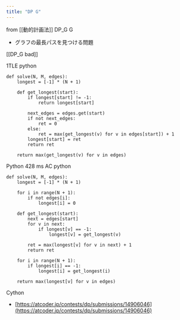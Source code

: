 ```yaml
---
title: "DP G"
---
```


from [[動的計画法]]
DP_G
G
- グラフの最長パスを見つける問題

[[DP_G bad]]

1TLE
python

```
def solve(N, M, edges):
    longest = [-1] * (N + 1)

    def get_longest(start):
        if longest[start] != -1:
            return longest[start]

        next_edges = edges.get(start)
        if not next_edges:
            ret = 0
        else:
            ret = max(get_longest(v) for v in edges[start]) + 1
        longest[start] = ret
        return ret

    return max(get_longest(v) for v in edges)
```


Python 428 ms AC
python

```
def solve(N, M, edges):
    longest = [-1] * (N + 1)
 
    for i in range(N + 1):
        if not edges[i]:
            longest[i] = 0
 
    def get_longest(start):
        next = edges[start]
        for v in next:
            if longest[v] == -1:
                longest[v] = get_longest(v)
 
        ret = max(longest[v] for v in next) + 1
        return ret
 
    for i in range(N + 1):
        if longest[i] == -1:
            longest[i] = get_longest(i)
 
    return max(longest[v] for v in edges)
```


Cython
- [https://atcoder.jp/contests/dp/submissions/14906046](https://atcoder.jp/contests/dp/submissions/14906046)
